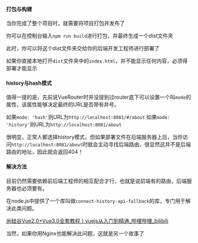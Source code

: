 #### 打包与构建
当你完成了整个项目时，就需要将项目打包并发布了

你可以在控制台输入`npm run build`进行打包，并最终生成一个dist文件夹

此时，你可以将这个dist文件夹交给你的后端开发工程师进行部署了

如果你直接本地打开`dist`文件夹中的`index.html`，并不能显示任何内容，必须得部署才能显示

#### history与hash模式
值得一提的是，先前说VueRouter时并没提到过router底下可以设置一个叫`mode`的属性，该属性能够决定最终的URL是否带有井号。

如果`mode: 'hash'`则URL为`http://localhost:8081/#/about`
如果`mode: 'history'`则URL为`http://localhost:8081/about`

很明显，正常人都选择history模式，但如果部署文件在后端服务器上后，当你访问`http://localhost:8081/about`时就会主动寻找后端路由，很显然这并不是后端路由的地址，因此就会返回404！

#### 解决方法

目前仍然需要依赖前后端工程师的相互配合才行，也就是说前端有的路由，后端服务器也必须要有。

在node.js中提供了一个库叫做`connect-history-api-fallback`的库，专门用于解决此类问题。

[尚硅谷Vue2.0+Vue3.0全套教程丨vuejs从入门到精通_哔哩哔哩_bilibili](https://www.bilibili.com/video/BV1Zy4y1K7SH?p=133)

当然，如果你用Nginx也能解决此问题，这就是另一个故事了
